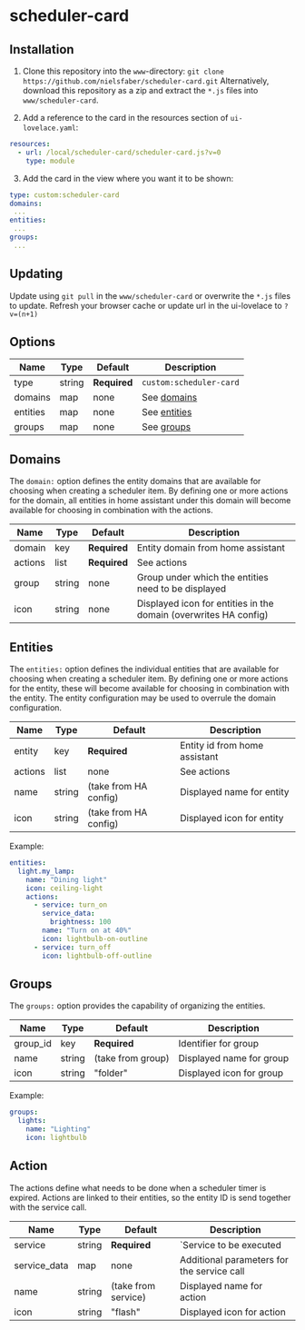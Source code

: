 # scheduler-card

## Installation

1. Clone this repository into the `www`-directory: `git clone https://github.com/nielsfaber/scheduler-card.git` Alternatively, download this repository as a zip and extract the `*.js` files into `www/scheduler-card`.

2. Add a reference to the card in the resources section of `ui-lovelace.yaml`:

  ```yaml
  resources:
    - url: /local/scheduler-card/scheduler-card.js?v=0
      type: module
  ```
  
 3. Add the card in the view where you want it to be shown:
 
  ```yaml
 type: custom:scheduler-card
 domains:
   ...
 entities:
   ...
 groups:
   ...
  ```

## Updating

Update using `git pull` in the `www/scheduler-card` or overwrite the `*.js` files to update.
Refresh your browser cache or update url in the ui-lovelace to `?v=(n+1)`


## Options

| Name | Type | Default | Description
| ---- | ---- | ------- | -----------
| type | string | **Required** | `custom:scheduler-card`
| domains | map | none | See [domains](#domains)
| entities | map | none | See [entities](#entities)
| groups | map | none | See [groups](#groups)

## Domains
The `domain:` option defines the entity domains that are available for choosing when creating a scheduler item.
By defining one or more actions for the domain, all entities in home assistant under this domain will become available for choosing in combination with the actions.

| Name | Type | Default | Description
| ---- | ---- | ------- | -----------
| domain | key | **Required** | Entity domain from home assistant
| actions | list | **Required** | See actions
| group | string | none | Group under which the entities need to be displayed
| icon | string | none | Displayed icon for entities in the domain (overwrites HA config)

## Entities
The `entities:` option defines the individual entities that are available for choosing when creating a scheduler item.
By defining one or more actions for the entity, these will become available for choosing in combination with the entity.
The entity configuration may be used to overrule the domain configuration.

| Name | Type | Default | Description
| ---- | ---- | ------- | -----------
| entity | key | **Required** | Entity id from home assistant
| actions | list | none | See actions
| name | string | (take from HA config) | Displayed name for entity
| icon | string | (take from HA config) | Displayed icon for entity

Example:
  ```yaml
entities:
    light.my_lamp:
      name: "Dining light"
      icon: ceiling-light
      actions: 
        - service: turn_on
          service_data:
            brightness: 100
          name: "Turn on at 40%"
          icon: lightbulb-on-outline
        - service: turn_off
          icon: lightbulb-off-outline 
  ```

## Groups
The `groups:` option provides the capability of organizing the entities.

| Name | Type | Default | Description
| ---- | ---- | ------- | -----------
| group_id | key | **Required** | Identifier for group
| name | string | (take from group) | Displayed name for group
| icon | string | "folder" | Displayed icon for group

Example:
  ```yaml
groups:
    lights:
      name: "Lighting"
      icon: lightbulb
  ```
## Action
The actions define what needs to be done when a scheduler timer is expired.
Actions are linked to their entities, so the entity ID is send together with the service call.

| Name | Type | Default | Description
| ---- | ---- | ------- | -----------
| service | string | **Required** | `Service to be executed
| service_data | map | none | Additional parameters for the service call
| name | string | (take from service) | Displayed name for action
| icon | string | "flash" | Displayed icon for action

